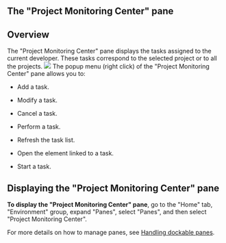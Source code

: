 


## The "Project Monitoring Center" pane
			



<a name="NOTE1"></a>
<a name="NOTE1_1"></a>


## Overview
<a name="overview_ELTTEXTE000092"></a>
The "Project Monitoring Center" pane displays the tasks assigned to the current developer. These tasks correspond to the selected project or to all the projects.
![](https://doc.pcsoft.fr/en-US/images/image.awp?langid=3&name=CC_Suivi_Presentation%20-%20HC%20N%B0001.gif)
The popup menu (right click) of the "Project Monitoring Center" pane allows you to:

- Add a task.

- Modify a task.

- Cancel a task.

- Perform a task.

- Refresh the task list.

- Open the element linked to a task.

- Start a task.




<a name="NOTE2"></a>
<a name="NOTE2_1"></a>


## Displaying the "Project Monitoring Center" pane
<a name="displaying_the_project_monitoring_center_pane_ELTTEXTE000116"></a>
**To display the "Project Monitoring Center" pane**, go to the "Home" tab, "Environment" group, expand "Panes", select "Panes", and then select "Project Monitoring Center".

For more details on how to manage panes, see [Handling dockable panes](../Editeurs/2027001.md).


